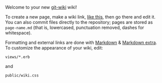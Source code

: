 Welcome to your new [git-wiki][] wiki!

To create a new page, make a wiki link, [like this](/new-page), then
go there and edit it. You can also commit files directly to the
repository; pages are stored as `page-name.md` (that is, lowercased,
punctuation removed, dashes for whitespace).

Formatting and external links are done with [Markdown][] & [Markdown
extra][]. To customize the appearance of your wiki, edit:

    views/*.erb 

and 

    public/wiki.css


[git-wiki]: http://github.com/dotemacs/git-wiki
[Markdown]: http://daringfireball.net/projects/markdown/syntax
[Markdown extra]: http://michelf.com/projects/php-markdown/extra/